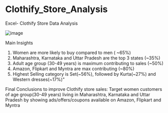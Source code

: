 # Clothify_Store_Analysis
Excel- Clothify Store Data Analysis

![image](https://user-images.githubusercontent.com/98311517/226189896-6df96a48-e1db-455b-9f55-7c16b00dc4ec.png)

Main Insights
1. Women are more likely to buy compared to men ( ~65%)
2. Maharashtra, Karnataka and Uttar Pradesh are the top 3 states (~35%)
3. Adult age group (30-49 years) is maximum contributing to sales (~50%)
4. Amazon, Flipkart and Myntra are max contributing (~80%)
5. Highest Selling category is Set(~56%), followed by Kurta(~27%) and Western dresses(~17%)"


Final Conclusions to improve Clothify store sales:
Target women customers of age group(30-49 years) living in Maharashtra, Karnataka and Uttar Pradesh by showing ads/offers/coupons available on Amazon, Flipkart and Myntra



